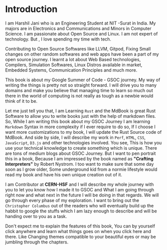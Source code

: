 # Introduction

I am Harshil Jani who is an Engineering Student at NIT -Surat in India. My majors are in Electronics and Communications and Minors in Computer Science. I am passionate about Open Source and Linux. I am not expert of technology. But , I love spending my time with tech.  

Contributing to Open Source Softwares like LLVM, Gitpod, Fixing Small changes on other random softwares and web apps have been a part of my open source journey. I learnt a lot about Web Based technologies, Compilers, Simulation Softwares, Linux Distros available in market, Embedded Systems, Communication Principles and much more. 

This book is about my Google Summer of Code - GSOC journey. My way of writing the things is pretty not so straight forward. I will drive you to many domains and make you believe that managing time to learn so much out there in the world of computing is not really as tough as a newbie would think of it to be. 

Let me just tell you that, I am Learning `Rust` and the MdBook is great Rust Software to allow you to write books just with the help of markdown files. So, While I am writing this book about my GSOC Journey I am learning `Markdown` Syntax in more complexity if I ever require to do so, If I choose I want more customizations to my book, I will update the Rust Source code of MdBook. And side by side, I will describe my work in `Perf`, `HTML`, `CSS`, `JavaScript`, `D3.js` and other technologies involved. You see, This is how you use your technical knowledge to create something which is unique. There are tons of medium blogs about GSOC Journey. But I want to pen portrait this in a book, Because I am impressed by the book named as **"Crafting Interpreters"** by Robert Nystrom. I too want to make sure that some day soon as I grow older, Some underground kid from a normie lifestyle would read my book and have his own unique creation out of it. 

I am Contributor at **CERN-HSF** and I will describe my whole journey with you to let you know how I made it to GSOC and What I am going through right now and what next in the future I will be doing in that regards. We will go through every phase of my exploration. 
I want to bring out the `Christopher Columbus` out of the readers who will eventually build up the habbit to google the stuffs which I am lazy enough to describe and will be handing over to you as a task.  

Don't expect me to explain the features of this book, You can by yourself click anywhere and learn what things goes on when you click here and there. Like Changing themes compatible to your beautiful eyes or may be jumbling through the chapters. 